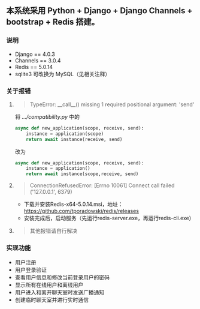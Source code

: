 ## 本系统采用 Python + Django + Django Channels + bootstrap + Redis 搭建。

### 说明 ###

* Django == 4.0.3
* Channels == 3.0.4
* Redis == 5.0.14
* sqlite3 可改换为 MySQL（见相关注释）

### 关于报错 ###

1. > TypeError: \_\_call\_\_() missing 1 required positional argument: 'send'


    将 *.../compatibility.py* 中的 

    ```python
    async def new_application(scope, receive, send):
        instance = application(scope)
        return await instance(receive, send)
    ```

    改为

    ```python
    async def new_application(scope, receive, send):
        instance = application()
        return await instance(scope,receive, send)
    ```
2. > ConnectionRefusedError: [Errno 10061] Connect call failed ('127.0.0.1', 6379)
    
    * 下载并安装Redis-x64-5.0.14.msi，地址：https://github.com/tporadowski/redis/releases
    * 安装完成后，启动服务（先运行redis-server.exe，再运行redis-cli.exe）

3. > 其他报错请自行解决

### 实现功能

 - 用户注册
 - 用户登录验证
 - 查看用户信息和修改当前登录用户的密码
 - 显示所有在线用户和离线用户
 - 用户进入和离开聊天室时发送广播通知
 - 创建临时聊天室并进行实时通信

